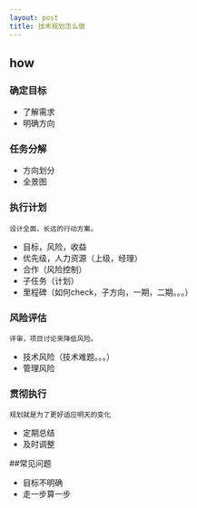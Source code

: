 ```yaml
---
layout: post
title: 技术规划怎么做
---
```


## how

### 确定目标

* 了解需求
* 明确方向

### 任务分解

* 方向划分
* 全景图

### 执行计划
	设计全面，长远的行动方案。

* 目标，风险，收益
* 优先级，人力资源（上级，经理）
* 合作（风险控制）
* 子任务（计划）
* 里程碑（如何check，子方向，一期，二期。。。）

### 风险评估
	评审，项目讨论来降低风险。

* 技术风险（技术难题。。。）
* 管理风险

### 贯彻执行
	规划就是为了更好适应明天的变化

* 定期总结
* 及时调整

##常见问题

* 目标不明确
* 走一步算一步